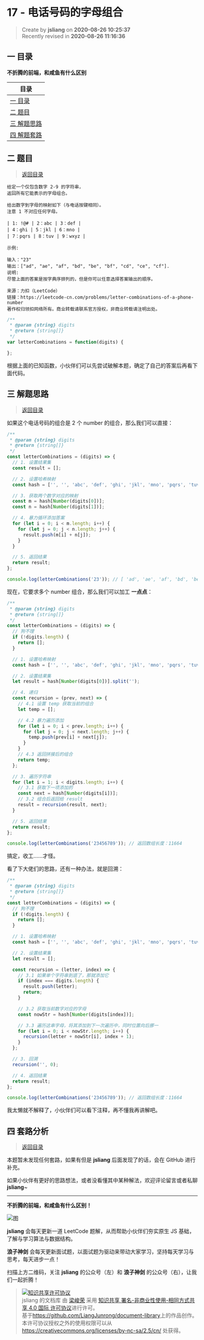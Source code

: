 17 - 电话号码的字母组合
===

> Create by **jsliang** on **2020-08-26 10:25:37**  
> Recently revised in **2020-08-26 11:16:36**

## <a name="chapter-one" id="chapter-one"></a>一 目录

**不折腾的前端，和咸鱼有什么区别**

| 目录 |
| --- |
| [一 目录](#chapter-one) |
| <a name="catalog-chapter-two" id="catalog-chapter-two"></a>[二 题目](#chapter-two) |
| <a name="catalog-chapter-three" id="catalog-chapter-three"></a>[三 解题思路](#chapter-three) |
| <a name="catalog-chapter-four" id="catalog-chapter-four"></a>[四 解题套路](#chapter-four) |

## <a name="chapter-two" id="chapter-two"></a>二 题目

> [返回目录](#chapter-one)

```
给定一个仅包含数字 2-9 的字符串，
返回所有它能表示的字母组合。

给出数字到字母的映射如下（与电话按键相同）。
注意 1 不对应任何字母。

| 1: !@# | 2：abc | 3：def |
| 4：ghi | 5：jkl | 6：mno |
| 7：pqrs | 8：tuv | 9：wxyz |

示例:

输入："23"
输出：["ad", "ae", "af", "bd", "be", "bf", "cd", "ce", "cf"].
说明:
尽管上面的答案是按字典序排列的，但是你可以任意选择答案输出的顺序。

来源：力扣（LeetCode）
链接：https://leetcode-cn.com/problems/letter-combinations-of-a-phone-number
著作权归领扣网络所有。商业转载请联系官方授权，非商业转载请注明出处。
```

```js
/**
 * @param {string} digits
 * @return {string[]}
 */
var letterCombinations = function(digits) {

};
```

根据上面的已知函数，小伙伴们可以先尝试破解本题，确定了自己的答案后再看下面代码。

## <a name="chapter-three" id="chapter-three"></a>三 解题思路

> [返回目录](#chapter-one)

如果这个电话号码的组合是 2 个 number 的组合，那么我们可以直接：

```js
/**
 * @param {string} digits
 * @return {string[]}
 */
const letterCombinations = (digits) => {
  // 1. 设置结果集
  const result = [];

  // 2. 设置哈希映射
  const hash = ['', '', 'abc', 'def', 'ghi', 'jkl', 'mno', 'pqrs', 'tuv', 'wxyz'];

  // 3. 获取两个数字对应的映射
  const m = hash[Number(digits[0])];
  const n = hash[Number(digits[1])];

  // 4. 暴力循环添加答案
  for (let i = 0; i < m.length; i++) {
    for (let j = 0; j < n.length; j++) {
      result.push(m[i] + n[j]);
    }
  }

  // 5. 返回结果
  return result;
};

console.log(letterCombinations('23')); // [ 'ad', 'ae', 'af', 'bd', 'be', 'bf', 'cd', 'ce', 'cf' ]
```

现在，它要求多个 number 组合，那么我们可以加工 **一点点**：

```js
/**
 * @param {string} digits
 * @return {string[]}
 */
const letterCombinations = (digits) => {
  // 狗不理
  if (!digits.length) {
    return [];
  }

  // 1. 设置哈希映射
  const hash = ['', '', 'abc', 'def', 'ghi', 'jkl', 'mno', 'pqrs', 'tuv', 'wxyz'];

  // 2. 设置结果集
  let result = hash[Number(digits[0])].split('');

  // 4. 递归
  const recursion = (prev, next) => {
    // 4.1 设置 temp 获取当前的组合
    let temp = [];

    // 4.2 暴力遍历添加
    for (let i = 0; i < prev.length; i++) {
      for (let j = 0; j < next.length; j++) {
        temp.push(prev[i] + next[j]);
      }
    }
    // 4.3 返回拼接后的组合
    return temp;
  };

  // 3. 遍历字符串
  for (let i = 1; i < digits.length; i++) {
    // 3.1 获取下一项添加的
    const next = hash[Number(digits[i])];
    // 3.2 组合后返回给 result
    result = recursion(result, next);
  }

  // 5. 返回结果
  return result;
};

console.log(letterCombinations('23456789')); // 返回数组长度：11664
```

搞定，收工……才怪。

看了下大佬们的思路，还有一种办法，就是回溯：

```js
/**
 * @param {string} digits
 * @return {string[]}
 */
const letterCombinations = (digits) => {
  // 狗不理
  if (!digits.length) {
    return [];
  }

  // 1. 设置哈希映射
  const hash = ['', '', 'abc', 'def', 'ghi', 'jkl', 'mno', 'pqrs', 'tuv', 'wxyz'];

  // 2. 设置结果集
  let result = [];

  const recursion = (letter, index) => {
    // 3.1 如果单个字符串到底了，那就添加它
    if (index === digits.length) {
      result.push(letter);
      return;
    }

    // 3.2 获取当前数字对应的字母
    const nowStr = hash[Number(digits[index])];

    // 3.3 遍历这串字母，将其添加到下一次遍历中，同时位置向后挪一
    for (let i = 0; i < nowStr.length; i++) {
      recursion(letter + nowStr[i], index + 1);
    }
  };

  // 3. 回溯
  recursion('', 0);

  // 4. 返回结果
  return result;
};

console.log(letterCombinations('23456789')); // 返回数组长度：11664
```

我太懒就不解释了，小伙伴们可以看下注释，再不懂我再讲解吧。

## <a name="chapter-four" id="chapter-four"></a>四 套路分析

> [返回目录](#chapter-one)

本题暂未发现任何套路，如果有但是 **jsliang** 后面发现了的话，会在 GitHub 进行补充。

如果小伙伴有更好的思路想法，或者没看懂其中某种解法，欢迎评论留言或者私聊 **jsliang**~

---

**不折腾的前端，和咸鱼有什么区别！**

![图](https://github.com/LiangJunrong/document-library/blob/master/public-repertory/img/z-index-small.png?raw=true)

**jsliang** 会每天更新一道 LeetCode 题解，从而帮助小伙伴们夯实原生 JS 基础，了解与学习算法与数据结构。

**浪子神剑** 会每天更新面试题，以面试题为驱动来带动大家学习，坚持每天学习与思考，每天进步一点！

扫描上方二维码，关注 **jsliang** 的公众号（左）和 **浪子神剑** 的公众号（右），让我们一起折腾！

> <a rel="license" href="http://creativecommons.org/licenses/by-nc-sa/4.0/"><img alt="知识共享许可协议" style="border-width:0" src="https://i.creativecommons.org/l/by-nc-sa/4.0/88x31.png" /></a><br /><span xmlns:dct="http://purl.org/dc/terms/" property="dct:title">jsliang 的文档库</span> 由 <a xmlns:cc="http://creativecommons.org/ns#" href="https://github.com/LiangJunrong/document-library" property="cc:attributionName" rel="cc:attributionURL">梁峻荣</a> 采用 <a rel="license" href="http://creativecommons.org/licenses/by-nc-sa/4.0/">知识共享 署名-非商业性使用-相同方式共享 4.0 国际 许可协议</a>进行许可。<br />基于<a xmlns:dct="http://purl.org/dc/terms/" href="https://github.com/LiangJunrong/document-library" rel="dct:source">https://github.com/LiangJunrong/document-library</a>上的作品创作。<br />本许可协议授权之外的使用权限可以从 <a xmlns:cc="http://creativecommons.org/ns#" href="https://creativecommons.org/licenses/by-nc-sa/2.5/cn/" rel="cc:morePermissions">https://creativecommons.org/licenses/by-nc-sa/2.5/cn/</a> 处获得。